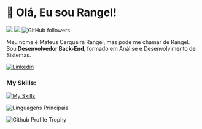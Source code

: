 # :vulcan_salute: Olá, Eu sou Rangel! 

![](https://komarev.com/ghpvc/?username=MateusRangel1101&color=000000)
![](https://estruyf-github.azurewebsites.net/api/VisitorHit?user=MateusRangel1101&countColorcountColor&countColor=%232979ff) ![GitHub followers](https://img.shields.io/github/followers/MateusRangel1101?label=Follow&style=social)
  
Meu nome é Mateus Cerqueira Rangel, mas pode me chamar de Rangel. Sou **Desenvolvedor Back-End**, formado em Análise e Desenvolvimento de Sistemas.

</p>

[![Linkedin](https://img.shields.io/badge/mateus%20rangel%20-0077B5?style=for-the-badge&logo=linkedin&logoColor=white)](https://www.linkedin.com/in/mateus-rangel-57786922b/) 


### My Skills:
[![My Skills](https://skillicons.dev/icons?i=html,js,nodejs,postgres)](https://skillicons.dev)

![Linguagens Principais](https://github-readme-stats.vercel.app/api/top-langs/?username=MateusRangel1101&theme=tokyonight&hide_border=true&custom_title=Linguagens%20%Principais)

![Github Profile Trophy](https://github-profile-trophy.vercel.app/?username=MateusRangel1101&theme=onedark&margin-w=4)
